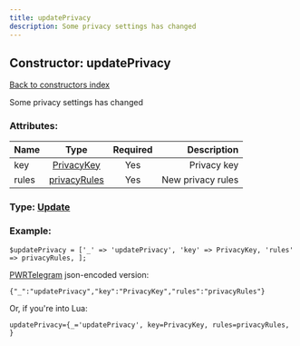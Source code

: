 ```yaml
---
title: updatePrivacy
description: Some privacy settings has changed
---
```

## Constructor: updatePrivacy  
[Back to constructors index](index.md)



Some privacy settings has changed

### Attributes:

| Name     |    Type       | Required | Description |
|----------|:-------------:|:--------:|------------:|
|key|[PrivacyKey](../types/PrivacyKey.md) | Yes|Privacy key|
|rules|[privacyRules](../types/privacyRules.md) | Yes|New privacy rules|



### Type: [Update](../types/Update.md)


### Example:

```
$updatePrivacy = ['_' => 'updatePrivacy', 'key' => PrivacyKey, 'rules' => privacyRules, ];
```  

[PWRTelegram](https://pwrtelegram.xyz) json-encoded version:

```
{"_":"updatePrivacy","key":"PrivacyKey","rules":"privacyRules"}
```


Or, if you're into Lua:  


```
updatePrivacy={_='updatePrivacy', key=PrivacyKey, rules=privacyRules, }

```


